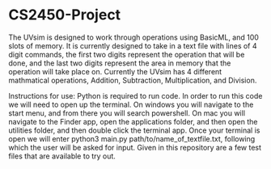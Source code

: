 # CS2450-Project

  The UVsim is designed to work through operations using BasicML, and 100 slots of memory. It is currently designed to take in a text file with lines of 4 digit commands, the first two digits represent the operation that will be done, and the last two digits represent the area in memory that the operation will take place on. Currently the UVsim has 4 different mathmatical operations, Addition, Subtraction, Multiplication, and Division.

Instructions for use:
Python is required to run code. In order to run this code we will need to open up the terminal. On windows you will navigate to the start menu, and from there you will search powershell. On mac you will navigate to the Finder app, open the applications folder, and then open the utilities folder, and then double click the terminal app. Once your terminal is open we will enter python3 main.py path/to/name_of_textfile.txt, following which the user will be asked for input. Given in this repository are a few test files that are available to try out. 
